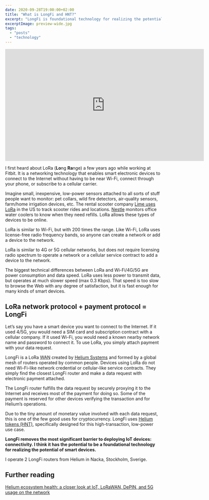 ```yaml
---
date: 2020-09-28T19:00:00+02:00
title: "What is LongFi and HNT?"
excerpt: "LongFi is foundational technology for realizing the potential of smart IoT devices."
excerptImage: preview-wide.jpg
tags:
  - "posts"
  - "technology"
---
```


<iframe class="mb-4" src="https://cinnamon.video/embed?v=418561001596651468" width="640" height="360" frameborder="0" allow="monetization; accelerometer; encrypted-media; gyroscope; picture-in-picture" allowfullscreen></iframe>

I first heard about LoRa (**Lo**ng **Ra**nge) a few years ago while working at Fitbit. It is a networking technology that enables smart electronic devices to connect to the Internet without having to be near Wi-Fi, connect through your phone, or subscribe to a cellular carrier.

Imagine small, inexpensive, low-power sensors attached to all sorts of stuff people want to monitor: pet collars, wild fire detectors, air-quality sensors, farm/home irrigation devices, etc. The rental scooter company <a href="https://techcrunch.com/2019/06/12/helium-network/?ref=JeremiahLee">Lime uses LoRa</a> in the US to track scooter rides and locations. <a href="https://www.sfchronicle.com/business/article/What-are-Helium-founders-breathing-A-cheaper-13999551.php?ref=JeremiahLee">Nestle</a> monitors office water coolers to know when they need refills. LoRa allows these types of devices to be online.

LoRa is similar to Wi-Fi, but with 200 times the range. Like Wi-Fi, LoRa uses license-free radio frequency bands, so anyone can create a network or add a device to the network.

LoRa is similar to 4G or 5G cellular networks, but does not require licensing radio spectrum to operate a network or a cellular service contract to add a device to the network.

The biggest technical differences between LoRa and Wi-Fi/4G/5G are power consumption and data speed. LoRa uses less power to transmit data, but operates at much slower speed (max 0.3 Kbps). That speed is too slow to browse the Web with any degree of satisfaction, but it is fast enough for many kinds of smart devices.

## LoRa network protocol + payment protocol = LongFi

Let’s say you have a smart device you want to connect to the Internet. If it used 4/5G, you would need a SIM card and subscription contract with a cellular company. If it used Wi-Fi, you would need a known nearby network name and password to connect it. To use LoRa, you simply attach payment with your data request.

LongFi is a LoRa <abbr title="Wide Area Network">WAN</abbr> created by <a href="https://www.helium.com/?ref=JeremiahLee">Helium Systems</a> and formed by a global mesh of routers operated by common people. Devices using LoRa do not need Wi-Fi-like network credential or cellular-like service contracts. They simply find the closest LongFi router and make a data request with electronic payment attached.

The LongFi router fulfills the data request by securely proxying it to the Internet and receives most of the payment for doing so. Some of the payment is reserved for other devices verifying the transaction and for Helium’s operations.

Due to the tiny amount of monetary value involved with each data request, this is one of the few good uses for cryptocurrency. LongFi uses <a href="https://www.helium.com/earn?ref=JeremiahLee">Helium tokens (HNT)</a>, specifically designed for this high-transaction, low-power use case.

**LongFi removes the most significant barrier to deploying IoT devices: connectivity. I think it has the potential to be a foundational technology for realizing the potential of smart devices.**

I operate 2 LongFi routers from Helium in Nacka, Stockholm, Sverige.

## Further reading

<a href="https://blog.helium.com/helium-ecosystem-health-a-closer-look-at-iot-lorawan-depin-and-5g-usage-on-the-network-f74465b474a6">Helium ecosystem health: a closer look at IoT, LoRaWAN, DePIN, and 5G usage on the network</a>
